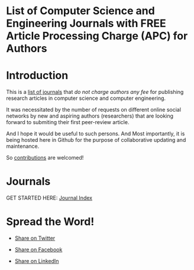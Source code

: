 # List of Computer Science and Engineering Journals with FREE Article Processing Charge (APC) for Authors


# Introduction

This is a [list of journals](https://github.com/xeroxism/free-apc-computer-science-journals/blob/main/journals/free-apc-computer-science-journals.md) that *do not charge authors any fee* for publishing research articles in computer science and computer engineering.

It was necessitated by the number of requests on different online social networks by new and aspiring authors (researchers) that are looking forward to submiting their first peer-review article.

And I hope it would be useful to such persons. And Most importantly, it is being hosted here in Github for the purpose of collaborative updating and maintenance.

So [contributions](https://github.com/xeroxism/free-apc-computer-science-journals/blob/main/CONTRIBUTING.md) are welcomed!


# Journals
GET STARTED HERE: [Journal Index](https://github.com/xeroxism/free-apc-computer-science-journals/blob/main/journals/free-apc-computer-science-journals.md)
 
 
 
 

# Spread the Word!

- [Share on Twitter](https://twitter.com/intent/tweet?text=https%3A//github.com/xeroxism/free-apc-computer-science-journals)

- [Share on Facebook](https://www.facebook.com/sharer/sharer.php?u=https%3A//github.com/xeroxism/free-apc-computer-science-journals )

- [Share on LinkedIn](https://www.linkedin.com/shareArticle?mini=true&url=https%3A//github.com/xeroxism/free-apc-computer-science-journals&title=List%20of%20Computer%20Science%20and%20Engineering%20Journals%20with%20FREE%20Article%20Processing%20Charge%20(APC)%20for%20Authors&summary=&source= )


